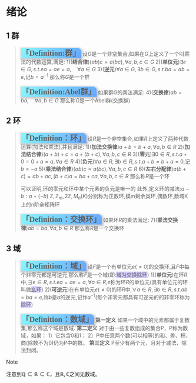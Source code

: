# 绪论
## 1 群
> <span style='background-image: linear-gradient(120deg, #89f7fe 0%, #66a6ff 100%);font-size:1.5em;font-style:normal;padding:2px;font-family:方正龙爪简体;font-weight:bold;border-radius:0 10px 0 0;box-shadow: 2px 2px 5px 3px #ccc;'>「Definition:群」</span>
> 设$G$是一个非空集合,如果在$G$上定义了一个叫乘法的代数运算,满足:
> 1)(**结合律**)$(ab)c=a(bc),\forall a,b,c\in G$
> 2)(**单位元**)$\exists e\in G,s.t.ea=ae=a,\quad \forall a\in G$
> 3)(**逆元**)$\forall a\in G,\exists b\in G,s.t.ba=ab=e$,记$b=a^{-1}$
> 那么称$G$是一个群
> 
>  <span style='background-image: linear-gradient(120deg, #89f7fe 0%, #66a6ff 100%);font-size:1.5em;font-style:normal;padding:2px;font-family:方正龙爪简体;font-weight:bold;border-radius:0 10px 0 0;box-shadow: 2px 2px 5px 3px #ccc;'>「Definition:Abel群」</span>
>  如果群$G$的乘法满足:
>  4)(**交换律**)$ab=ba,\quad \forall a,b\in G$
>  那么称$G$是一个Abel群(交换群)

## 2 环
> <span style='background-image: linear-gradient(120deg, #89f7fe 0%, #66a6ff 100%);font-size:1.5em;font-style:normal;padding:2px;font-family:方正龙爪简体;font-weight:bold;border-radius:0 10px 0 0;box-shadow: 2px 2px 5px 3px #ccc;'>「Definition：环」</span>
> 设$R$是一个非空集合,如果$R$上定义了两种代数运算(加法和乘法),并且满足:
> 1)(**加法交换律**)$a+b=b+a,\forall a,b\in R$
> 2)(**加法结合律**)$(a+b)+c=a+(b+c),\forall a,b,c\in R$
> 3)(**零元**)$\exists0\in R,s.t.a+0=0+a=a,\forall a\in R$
> 4)(**负元**)$\forall a\in R,\exists b\in R,s.t.a+b=b+a=0$,记$b=-a$
> 5)(**乘法结合律**)$(ab)c=a(bc),\forall a,b,c\in R$
> 6)(**左右分配律**)$a(b+c)=ab+ac,(b+c)a=ba+ca,\forall a,b,c\in R$
> 那么称$R$是一个环
> 
> 可以证明,环的零元和环中某个元素的负元是唯一的
> 此外,定义环的减法:$a-b:a+(-b)$
> $\mathbb{Z},\mathbb{Z}_{m},2\mathbb{Z},M_{n}(K)$分别称为正数环,模m剩余类环,偶数环,数域K上的n阶全矩阵环
> 
>  <span style='background-image: linear-gradient(120deg, #89f7fe 0%, #66a6ff 100%);font-size:1.5em;font-style:normal;padding:2px;font-family:方正龙爪简体;font-weight:bold;border-radius:0 10px 0 0;box-shadow: 2px 2px 5px 3px #ccc;'>「Definition：交换环」</span>
>  如果环$R$的乘法满足:
>  7)(**乘法交换律**)$ab=ba,\forall a,b\in R$
>  那么称$R$是一个交换环

## 3 域
> <span style='background-image: linear-gradient(120deg, #89f7fe 0%, #66a6ff 100%);font-size:1.5em;font-style:normal;padding:2px;font-family:方正龙爪简体;font-weight:bold;border-radius:0 10px 0 0;box-shadow: 2px 2px 5px 3px #ccc;'>「Definition：域」</span>
> 设$F$是一个有单位元$e(\neq0)$的交换环,且$F$中每个非零元都是可逆元,那么称$F$是一个域(即:<span style="background:#d2cbff">域为交换除环</span>)
> 1)(**单位元**)在环$R$中,$\exists e\in R,s.t.ea=ae=a,\forall a\in R$,$e$称为环$R$的单位元(具有单位元的环叫做<span style="background:#d2cbff">幺环</span>)
> 2)(**可逆元**)在有单位元$e(\neq0)$的环$R$中,$\forall a\in R,\exists b\in R,s.t.ab=ba=e$,称$b$是$a$的逆元,记作$a^{-1}$(每个非零元都具有可逆元的的非零环称为<span style="background:#d2cbff">除环</span>)
> 
>  <span style='background-image: linear-gradient(120deg, #89f7fe 0%, #66a6ff 100%);font-size:1.5em;font-style:normal;padding:2px;font-family:方正龙爪简体;font-weight:bold;border-radius:0 10px 0 0;box-shadow: 2px 2px 5px 3px #ccc;'>「Definition：数域」</span>
> **第一定义** 如果一个域中的元素都属于复数集,那么称这个域是数域.
> **第二定义** 对于由一些复数组成的集合P，P称为数域，如果：
>   1）它包含0和1；
>   2）P中任意两个数(可以相等)的和、差、积、商(除数不为0)仍为P中的数。
> **第三定义** P至少有两个元，且对于减法、除法封闭。

> [!note] 
> 注意到$\mathbb{Q}\subset \mathbb{R}\subset \mathbb{C}$，且$\mathbb{R},\mathbb{C}$之间无数域。

